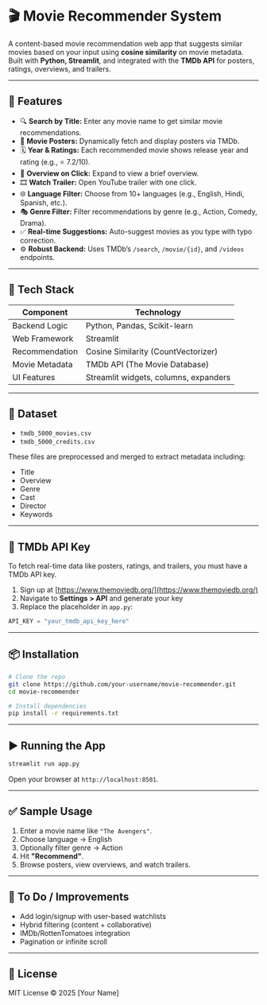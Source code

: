 # 🎬 Movie Recommender System

A content-based movie recommendation web app that suggests similar movies based on your input using **cosine similarity** on movie metadata. Built with **Python, Streamlit**, and integrated with the **TMDb API** for posters, ratings, overviews, and trailers.

---

## 🚀 Features

- 🔍 **Search by Title:** Enter any movie name to get similar movie recommendations.
- 📸 **Movie Posters:** Dynamically fetch and display posters via TMDb.
- 🗓️ **Year & Ratings:** Each recommended movie shows release year and rating (e.g., ⭐ 7.2/10).
- 📃 **Overview on Click:** Expand to view a brief overview.
- 🎞️ **Watch Trailer:** Open YouTube trailer with one click.
- 🌐 **Language Filter:** Choose from 10+ languages (e.g., English, Hindi, Spanish, etc.).
- 🎭 **Genre Filter:** Filter recommendations by genre (e.g., Action, Comedy, Drama).
- ✅ **Real-time Suggestions:** Auto-suggest movies as you type with typo correction.
- ⚙️ **Robust Backend:** Uses TMDb’s `/search`, `/movie/{id}`, and `/videos` endpoints.

---

## 🧠 Tech Stack

| Component      | Technology               |
|----------------|--------------------------|
| Backend Logic  | Python, Pandas, Scikit-learn |
| Web Framework  | Streamlit                |
| Recommendation | Cosine Similarity (CountVectorizer) |
| Movie Metadata | TMDb API (The Movie Database) |
| UI Features    | Streamlit widgets, columns, expanders |

---

## 📁 Dataset

- `tmdb_5000_movies.csv`
- `tmdb_5000_credits.csv`

These files are preprocessed and merged to extract metadata including:
- Title
- Overview
- Genre
- Cast
- Director
- Keywords

---

## 🔑 TMDb API Key

To fetch real-time data like posters, ratings, and trailers, you must have a TMDb API key.

1. Sign up at [https://www.themoviedb.org/](https://www.themoviedb.org/)
2. Navigate to **Settings > API** and generate your key
3. Replace the placeholder in `app.py`:
```python
API_KEY = "your_tmdb_api_key_here"
```

---

## 📦 Installation

```bash
# Clone the repo
git clone https://github.com/your-username/movie-recommender.git
cd movie-recommender

# Install dependencies
pip install -r requirements.txt
```

---

## ▶️ Running the App

```bash
streamlit run app.py
```

Open your browser at `http://localhost:8501`.

---

## ✅ Sample Usage

1. Enter a movie name like `"The Avengers"`.
2. Choose language → English
3. Optionally filter genre → Action
4. Hit **"Recommend"**.
5. Browse posters, view overviews, and watch trailers.

---

## 🧹 To Do / Improvements

- Add login/signup with user-based watchlists
- Hybrid filtering (content + collaborative)
- IMDb/RottenTomatoes integration
- Pagination or infinite scroll

---

## 📄 License

MIT License © 2025 [Your Name]